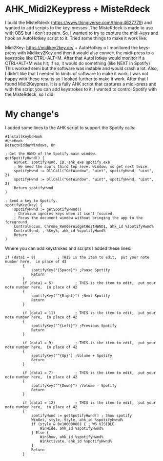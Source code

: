 # AHK_Midi2Keypress + MisteRdeck
I build the MisteRdeck (https://www.thingiverse.com/thing:4627779) and wanted to add scripts to the key-presses. The MisteRdeck is made to use with OBS but I don’t stream. So, I wanted to try to capture the midi-keys and hook an AutoHotkey script to it. Tried some things to make it work like:

Midi2Key: https://midikey2key.de/ + AutoHotkey o I monitored the keys-press with Midikey2Key and then it would also convert the midi-press to a keystroke like CTRL+ALT+M. After that AutoHotkey would monitor if a CTRL+ALT+M was hit; if so, it would do something (like NEXT in Spotify) This worked semi but the software was instable and would crash a lot. Also, I didn’t like that I needed to kinds of software to make it work.
I was not happy with these results so I looked further to make it work. After that I found Midi2Keypress. It is a fully AHK script that captures a midi-press and with the script you can add keystrokes to it. I wanted to control Spotify with the MisteRdeck, so I did.

# My change's
I added some lines to the AHK script to support the Spotify calls:
```
#InstallKeybdHook
#UseHook
DetectHiddenWindows, On

; Get the HWND of the Spotify main window.
getSpotifyHwnd() {
	WinGet, spotifyHwnd, ID, ahk_exe spotify.exe
	; We need the app's third top level window, so get next twice.
	spotifyHwnd := DllCall("GetWindow", "uint", spotifyHwnd, "uint", 2)
	spotifyHwnd := DllCall("GetWindow", "uint", spotifyHwnd, "uint", 2)
	Return spotifyHwnd
}

; Send a key to Spotify.
spotifyKey(key) {
	spotifyHwnd := getSpotifyHwnd()
	; Chromium ignores keys when it isn't focused.
	; Focus the document window without bringing the app to the foreground.
	ControlFocus, Chrome_RenderWidgetHostHWND1, ahk_id %spotifyHwnd%
	ControlSend, , %key%, ahk_id %spotifyHwnd%
	Return
}
```

Where you can add keystrokes and scripts I added these lines:
```
if (data1 = 8)			; THIS is the item to edit,  put your note number here,  in place of 43
		{
			spotifyKey("{Space}") ;Pause Spotify
			Return
		}
		if (data1 = 5)			; THIS is the item to edit,  put your note number here,  in place of 42
		{
			spotifyKey("^{Right}") ;Next Spotify
			Return
		}
		
		if (data1 = 11)			; THIS is the item to edit,  put your note number here,  in place of 42
		{
			spotifyKey("^{Left}") ;Previous Spotify
			Return
		}

		if (data1 = 9)			; THIS is the item to edit,  put your note number here,  in place of 42
		{
			spotifyKey("^{Up}") ;Volume + Spotify
			Return
		}

		if (data1 = 7)			; THIS is the item to edit,  put your note number here,  in place of 42
		{
			spotifyKey("^{Down}") ;Volume - Spotify
			Return
		}

		if (data1 = 12)			; THIS is the item to edit,  put your note number here,  in place of 42
		{
			spotifyHwnd := getSpotifyHwnd() ; Show spotify
			WinGet, style, Style, ahk_id %spotifyHwnd%
			if (style & 0x10000000) { ; WS_VISIBLE
				WinHide, ahk_id %spotifyHwnd%
			} Else {
				WinShow, ahk_id %spotifyHwnd%
				WinActivate, ahk_id %spotifyHwnd%
			}
			Return
		}
```

